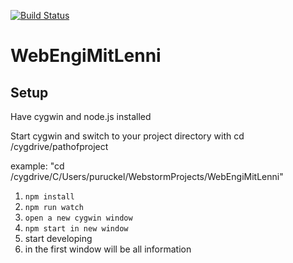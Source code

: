 [![Build Status](https://api.travis-ci.org/guserav/WebEngiMitLenni.png)](https://travis-ci.org/guserav/WebEngiMitLenni)
# WebEngiMitLenni
## Setup
Have cygwin and node.js installed

Start cygwin and switch to your project directory with
cd /cygdrive/pathofproject

example:
"cd /cygdrive/C/Users/puruckel/WebstormProjects/WebEngiMitLenni"



1. ```npm install```
2. ```npm run watch```
3. ```open a new cygwin window```
3. ```npm start in new window``` 
4. start developing
5. in the first window will be all information

